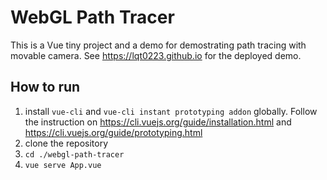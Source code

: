 # WebGL Path Tracer

This is a Vue tiny project and a demo for demostrating path tracing with movable camera.
See https://lqt0223.github.io for the deployed demo.

## How to run

1. install `vue-cli` and `vue-cli instant prototyping addon` globally. Follow the instruction on https://cli.vuejs.org/guide/installation.html and https://cli.vuejs.org/guide/prototyping.html
2. clone the repository
3. `cd ./webgl-path-tracer`
4. `vue serve App.vue`
